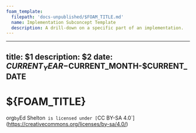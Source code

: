 ```yaml
---
foam_template:
  filepath: 'docs-unpublished/$FOAM_TITLE.md'
  name: Implementation Subconcept Template
  description: A drill-down on a specific part of an implementation.
---
```

---
title: $1
description: $2
date: $CURRENT_YEAR-$CURRENT_MONTH-$CURRENT_DATE
---

<!---- Image: Logo, Width 75 --------->
# ${FOAM_TITLE}
<!-- What? --------------------->

<!-- What Does It Do? ---------------->

<!---- Image: Screenshot, Width 520 -->

<!-- How Does It Fit Into Process?  -->

<!---- Image: Diagram, Width 720 ----->

<!----------------------------------------------------------------------------->

<!-- ## ***Info***
External information regarding ${FOAM_TITLE}:

| *Info*        | *Link*               | *Note*                                |
| ------------- | -------------------- | ------------------------------------- |
| Documentation | [Documentation][Doc] |                                       |
| Project Home  | [Project Home][Proj] |                                       |

<!-- [Doc]:     https://www.example.org -->
<!-- [Proj]:    https://www.example.org -->
<!-- [Parent]:  https://www.example.org -->

<!----------------------------------------------------------------------------->

<!-- ## ***Nice to Know***
Information that will greatly help in understanding all things ${FOAM_TITLE}:

| *Topic*                         | *Link*                                     |
| ------------------------------- | ------------------------------------------ |
| General Networking              | [[Networking]]                             |
| Windows Event Viewer            | [[Windows-Event-Viewer]]                   |
|                                 |                                            | -->

<!----------------------------------------------------------------------------->

<!-- ## ***Getting Started***
Common day-to-day tasks, problems, and procedures:

| *Topic*                         | *Link*                                     |
| ------------------------------- | ------------------------------------------ |
| Network Profiles                | [[${FOAM_TITLE}-User-Config]]              |
| netstat                         | [[${FOAM_TITLE}-netstat]]                  |
|                                 |                                            | -->

<!----------------------------------------------------------------------------->

<!-- ## ***Deep Dive***
Specific information that isn't as common:

| *Topic*                         | *Link*                                     |
| ------------------------------- | ------------------------------------------ |
| Common Terms & Definitions      | [[${FOAM_TITLE}-Glossary]]                 |
|                                 |                                            | -->

<!----------------------------------------------------------------------------->

<!-- ## ***Common Questions***
Questions you may have:

| *Question*                           | *Answer*                              |
| ------------------------------------ | ------------------------------------- |
|                                      | [Answer](#inline-answer-1)            |
|                                      |                                       | -->

<!-- ## **Inline Answer 1** -->

<!----------------------------------------------------------------------------->

<!-- ## ***Related***
Topics related to ${FOAM_TITLE}:

| *Topic & Link*                       | *Why*                                 |
| ------------------------------------ | ------------------------------------- |
| [[PARENT]]                           | Parent Concept                        |
|                                      |                                       | -->

<!----------------------------------------------------------------------------->

 org` by `Ed Shelton` is licensed under [`CC BY-SA 4.0`](https://creativecommons.org/licenses/by-sa/4.0/)</sub></sup>
